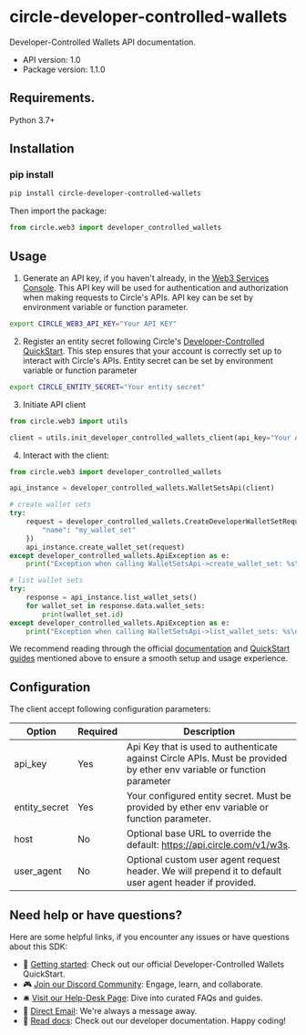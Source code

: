 # circle-developer-controlled-wallets
Developer-Controlled Wallets API documentation.

- API version: 1.0
- Package version: 1.1.0

## Requirements.

Python 3.7+

## Installation
### pip install

```sh
pip install circle-developer-controlled-wallets
```

Then import the package:
```python
from circle.web3 import developer_controlled_wallets
```


## Usage

1. Generate an API key, if you haven't already, in the [Web3 Services Console](https://console.circle.com/). This API key will be used for authentication and authorization when making requests to Circle's APIs. API key can be set by environment variable or function parameter.

```sh
export CIRCLE_WEB3_API_KEY="Your API KEY"
```

2. Register an entity secret following Circle's [Developer-Controlled QuickStart](https://learn.circle.com/quickstarts/dev-controlled-wallets). This step ensures that your account is correctly set up to interact with Circle's APIs. Entity secret can be set by environment variable or function parameter

```sh
export CIRCLE_ENTITY_SECRET="Your entity secret"
```

3. Initiate API client

```python
from circle.web3 import utils

client = utils.init_developer_controlled_wallets_client(api_key="Your API KEY", entity_secret="Your entity secret")
```

4. Interact with the client:

```python
from circle.web3 import developer_controlled_wallets

api_instance = developer_controlled_wallets.WalletSetsApi(client)

# create wallet sets
try:
    request = developer_controlled_wallets.CreateDeveloperWalletSetRequest.from_dict({
        "name": "my_wallet_set"
    })
    api_instance.create_wallet_set(request)
except developer_controlled_wallets.ApiException as e:
    print("Exception when calling WalletSetsApi->create_wallet_set: %s\n" % e)

# list wallet sets
try:
    response = api_instance.list_wallet_sets()
    for wallet_set in response.data.wallet_sets:
        print(wallet_set.id)
except developer_controlled_wallets.ApiException as e:
    print("Exception when calling WalletSetsApi->list_wallet_sets: %s\n" % e)
```

We recommend reading through the official [documentation](https://developers.circle.com/w3s) and [QuickStart guides](https://learn.circle.com/) mentioned above to ensure a smooth setup and usage experience.


## Configuration

The client accept following configuration parameters:

Option | Required | Description
------------ | ------------- | -------------
api_key | Yes | Api Key that is used to authenticate against Circle APIs. Must be provided by ether env variable or function parameter
entity_secret | Yes | Your configured entity secret. Must be provided by ether env variable or function parameter.
host | No | Optional base URL to override the default: https://api.circle.com/v1/w3s.
user_agent | No | Optional custom user agent request header. We will prepend it to default user agent header if provided.


## Need help or have questions?

Here are some helpful links, if you encounter any issues or have questions about this SDK:

- 📖 [Getting started](https://learn.circle.com/quickstarts/developer-controlled-wallets): Check out our official Developer-Controlled Wallets QuickStart.
- 🎮 [Join our Discord Community](https://discord.com/invite/buildoncircle): Engage, learn, and collaborate.
- 🛎 [Visit our Help-Desk Page](https://support.usdc.circle.com/hc/en-us/p/contactus?_gl=1*1va6vat*_ga*MTAyNTA0NTQ2NC4xNjk5NTYyMjgx*_ga_GJDVPCQNRV*MTcwMDQ5Mzg3Ny4xNC4xLjE3MDA0OTM4ODQuNTMuMC4w): Dive into curated FAQs and guides.
- 📧 [Direct Email](mailto:customer-support@circle.com): We're always a message away.
- 📖 [Read docs](https://developers.circle.com/w3s/docs?_gl=1*15ozb5b*_ga*MTAyNTA0NTQ2NC4xNjk5NTYyMjgx*_ga_GJDVPCQNRV*MTcwMDQ5Mzg3Ny4xNC4xLjE3MDA0OTM4ODQuNTMuMC4w): Check out our developer documentation.
Happy coding!
